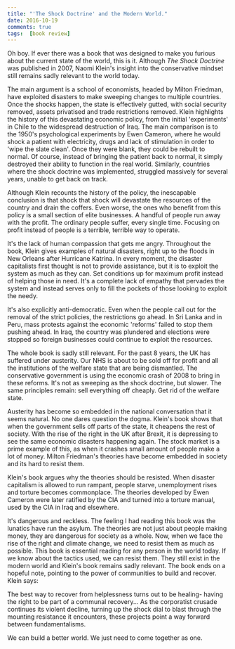 ```yaml
--- 
title: "'The Shock Doctrine' and the Modern World."
date: 2016-10-19
comments: true  
tags:  [book review]  
---  
```

Oh boy. If ever there was a book that was designed to make you furious about the current state of the world, this is it. Although *The Shock Doctrine* was published in 2007, Naomi Klein's insight into the conservative mindset still remains sadly relevant to the world today.  
<!--more-->  

The main argument is a school of economists, headed by Milton Friedman, have exploited disasters to make sweeping changes to multiple countries. Once the shocks happen, the state is effectively gutted, with social security removed, assets privatised and trade restrictions removed. Klein highlights the history of this devastating economic policy, from the initial 'experiments' in Chile to the widespread destruction of Iraq.  The main comparison is to the 1950's psychological experiments by Ewen Cameron, where he would shock a patient with electricity, drugs and lack of stimulation in order to 'wipe the slate clean'.  Once they were blank, they could be rebuilt to normal. Of course, instead of bringing the patient back to normal, it simply destroyed their ability to function in the real world. Similarly, countries where the shock doctrine was implemented, struggled massively for several years, unable to get back on track.  

Although Klein recounts the history of the policy, the inescapable conclusion is that shock that shock will devastate the resources of the country and drain the coffers. Even worse, the ones who benefit from this policy is a small section of elite businesses. A handful of people run away with the profit. The ordinary people suffer, every single time. Focusing on profit instead of people is a terrible, terrible way to operate.  

It's the lack of human compassion that gets me angry. Throughout the book, Klein gives examples of natural disasters, right up to the floods in New Orleans after Hurricane Katrina. In every moment, the disaster capitalists first thought is not to provide assistance, but it is to exploit the system as much as they can. Set conditions up for maximum profit instead of helping those in need. It's a complete lack of empathy that pervades the system and instead serves only to fill the pockets of those looking to exploit the needy.  

It's also explicitly anti-democratic. Even when the people call out for the removal of the strict policies, the restrictions go ahead. In Sri Lanka and in Peru, mass protests against the economic 'reforms' failed to stop them pushing ahead. In Iraq, the country was plundered and elections were stopped so foreign businesses could continue to exploit the resources.  

The whole book is sadly still relevant. For the past 8 years, the UK has suffered under austerity. Our NHS is about to be sold off for profit and all the institutions of the welfare state that are being dismantled. The conservative government is using the economic crash of 2008 to bring in these reforms. It's not as sweeping as the shock doctrine, but slower. The same principles remain: sell everything off cheaply. Get rid of the welfare state.  

Austerity has become so embedded in the national conversation that it seems natural. No one dares question the dogma. Klein's book shows that when the government sells off parts of the state, it cheapens the rest of society. With the rise of the right in the UK after Brexit, it is depressing to see the same economic disasters happening again. The stock market is a prime example of this, as when it crashes small amount of people make a lot of money. Milton Friedman's theories have become embedded in society and its hard to resist them.  

Klein's book argues why the theories should be resisted. When disaster capitalism is allowed to run rampant, people starve, unemployment rises and torture becomes commonplace. The theories developed by Ewen Cameron were later ratified by the CIA and turned into a torture manual, used by the CIA in Iraq and elsewhere.  

It's dangerous and reckless. The feeling I had reading this book was the lunatics have run the asylum. The theories are not just about people making money, they are dangerous for society as a whole. Now, when we face the rise of the right and climate change, we need to resist them as much as possible. This book is essential reading for any person in the world today. If we know about the tactics used, we can  resist them. They still exist in the modern world and Klein's book remains sadly relevant. The book ends on a hopeful note, pointing to the power of communities to build and recover. Klein says:  

>   
  The best way to recover from helplessness turns out to be healing- having the right to be part of a communal recovery... As the corporatist crusade continues its violent decline, turning up the shock dial to blast through the mounting resistance it encounters, these projects point a way forward between fundamentalisms.  
>  

We can build a better world. We just need to come together as one.  
